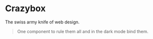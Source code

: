 # Crazybox

The swiss army knife of web design.

> One component to rule them all and in the dark mode bind them.
